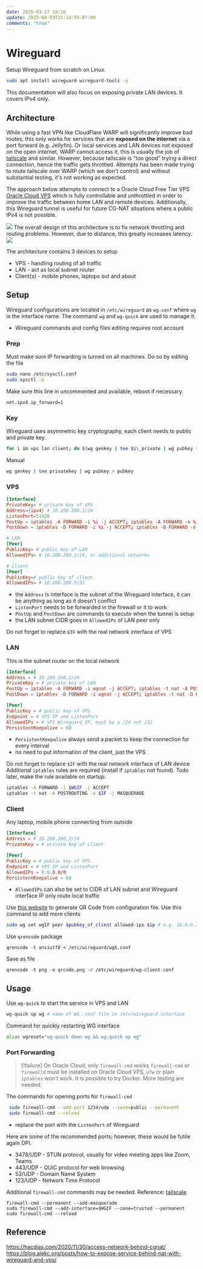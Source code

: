 ```yaml
---
date: 2025-03-27 18:16
update: 2025-04-03T21:14:55-07:00
comments: "true"
---
```

# Wireguard
Setup Wireguard from scratch on Linux.

```bash
sudo apt install wireguard wireguard-tools -y
```

This documentation will also focus on exposing private LAN devices. It covers IPv4 only.
## Architecture
While using a fast VPN like CloudFlare WARP will significantly improve bad routes, this only works for services that are **exposed on the internet** via a port forward (e.g. Jellyfin). Or local services and LAN devices not exposed on the open internet, WARP cannot access it, this is usually the job of [tailscale](../Docker%20Apps/Web/tailscale-docker.md) and similar. However, because tailscale is "too good" trying a direct connection, hence the traffic gets throttled. Attempts has been made trying to route tailscale over WARP (which we don't control) and without substantial testing, it's not working as expected.

The approach below attempts to connect to a Oracle Cloud Free Tier VPS [Oracle Cloud VPS](../Cloud%20VPS/basic-server-setup-caddy-docker-tailscale.md) which is fully controllable and unthrottled in order to improve the traffic between home LAN and remote devices. Additionally, this Wireguard tunnel is useful for future CG-NAT situations where a public IPv4 is not possible.

![](assets/Pasted%20image%2020250329231532.png)
The overall design of this architecture is to fix network throttling and routing problems. However, due to distance, this greatly increases latency.
![](assets/Pasted%20image%2020250329232213.png)

The architecture contains 3 devices to setup
- VPS - handling routing of all traffic
- LAN - act as local subnet router
- Client(s) - mobile phones, laptops out and about
## Setup
Wireguard configurations are located in `/etc/wireguard` as `wg.conf` where `wg` is the interface name. The command `wg` and `wg-quick` are used to manage it.

- Wireguard commands and config files editing requires root account
### Prep
Must make sure IP forwarding is turned on all machines. Do so by editing the file
```bash
sudo nano /etc/sysctl.conf
sudo sysctl -p
```
Make sure this line in uncommented and available, reboot if necessary.
```bash
net.ipv4.ip_forward=1
```
### Key
Wireguard uses asymmetric key cryptography, each client needs to public and private key.
```bash
for i in vps lan client; do $(wg genkey | tee $i\_private | wg pubkey > $i\_public); done;
```
Manual
```bash
wg genkey | tee privatekey | wg pubkey > pubkey
```
### VPS
```toml
[Interface]
PrivateKey= # private key of VPS
Address={ipv4} # 10.200.200.1/24
ListenPort=51820
PostUp = iptables -A FORWARD -i %i -j ACCEPT; iptables -A FORWARD -o %i -j ACCEPT; iptables -t nat -A POSTROUTING -o $IF -j MASQUERADE
PostDown = iptables -D FORWARD -i %i -j ACCEPT; iptables -D FORWARD -o %i -j ACCEPT; iptables -t nat -D POSTROUTING -o $IF -j MASQUERADE

# LAN
[Peer]
PublicKey= # public key of LAN
AllowedIPs= # 10.200.200.2/24, or additional networks

# Client
[Peer]
PublicKey=# public key of client
AllowedIPs= # 10.200.200.3/32
```

- the `Address` is interface is the subnet of the Wireguard interface, it can be anything as long as it doesn't conflict
- `ListenPort` needs to be forwarded in the firewall or it to work
- `PostUp` and `PostDown` are commands to execute when the tunnel is setup
- the LAN subnet CIDR goes in `AllowedIPs` of LAN peer only

Do not forget to replace `$IF` with the real network interface of VPS
### LAN
This is the subnet router on the local network
```toml
[Interface]
Address = # 10.200.200.2/24
PrivateKey = # private key of LAN
PostUp = iptables -A FORWARD -i wgnat -j ACCEPT; iptables -t nat -A POSTROUTING -o $IF -j MASQUERADE
PostDown = iptables -D FORWARD -i wgnat -j ACCEPT; iptables -t nat -D POSTROUTING -o $IF -j MASQUERADE

[Peer]
PublicKey = # public key of VPS
Endpoint = # VPS IP and ListenPort
AllowedIPs = # VPS Wireguard IP, must be a /24 not /32
PersistentKeepalive = 60
```

- `PersistentKeepalive` always send a packet to keep the connection for every interval
- no need to put information of the client, just the VPS

Do not forget to replace `$IF` with the real network interface of LAN device
Additional `iptables` rules are required (install if `iptables` not found). Todo later, make the rule available on startup.
```bash
iptables -A FORWARD -i $WGIF -j ACCEPT
iptables -t nat -A POSTROUTING -o $IF -j MASQUERADE
```
### Client
Any laptop, mobile phone connecting from outside
```toml
[Interface]
Address = # 10.200.200.3/24
PrivateKey = # private key of client

[Peer]
PublicKey = # public key of VPS
Endpoint = # VPS IP and ListenPort
AllowedIPs = 0.0.0.0/0
PersistentKeepalive = 60
```

- `AllowedIPs` can also be set to CIDR of LAN subnet and Wireguard interface IP only route local traffic

Use [this website](https://www.wireguardconfig.com/qrcode) to generate QR Code from configuration file.
Use this command to add more clients
```bash
sudo wg set wgIF peer $pubkey_of_client allowed-ips $ip # e.g. 10.0.0.2/32
```
Use `qrencode` package
```shell
qrencode -t ansiutf8 < /etc/wireguard/wgX.conf
```
Save as file
```shell
qrencode -t png -o qrcode.png -r /etc/wireguard/wg-client.conf
```
## Usage
Use `wg-quick` to start the service in VPS and LAN
```bash
wg-quick up wg # name of WG .conf file in /etc/wireguard interface
```
Command for quickly restarting WG interface
```bash
alias wgreset="wg-quick down wg && wg-quick up wg"
```
### Port Forwarding

>[!failure] On Oracle Cloud, only `firewall-cmd` works
>`firewall-cmd` or `firewalld` must be installed on Oracle Cloud VPS, `ufw` or plain `iptables` won't work. It is possible to try Docker. More testing are needed.

The commands for opening ports for `firewall-cmd`
```bash
 sudo firewall-cmd --add-port 1234/udp --zone=public --permanent
 sudo firewall-cmd --reload
```

- replace the port with the `ListenPort` of Wireguard

Here are some of the recommended ports; however, these would be futile again DPI.
- 3478/UDP - STUN protocol, usually for video meeting apps like Zoom, Teams
- 443/UDP - QUIC protocol for web browsing
- 53/UDP - Domain Name System
- 123/UDP - Network Time Protocol

Additional `firewall-cmd` commands may be needed. Reference: [tailscale](https://tailscale.com/kb/1019/subnets#enable-ip-forwarding)
```shell
firewall-cmd --permanent --add-masquerade
sudo firewall-cmd --add-interface=$WGIF --zone=trusted --permanent
sudo firewall-cmd --reload
```

## Reference
https://hacdias.com/2020/11/30/access-network-behind-cgnat/
https://blog.alekc.org/posts/how-to-expose-service-behind-nat-with-wireguard-and-vps/